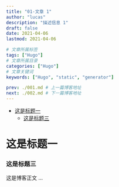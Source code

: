 ```yaml
---
title: "01-文章 1"
author: "lucas"
description: "描述信息 1"
draft: false
date: 2021-04-06
lastmod: 2021-04-06

# 文章所属标签
tags: ["Hugo"]
# 文章所属目录
categories: ["Hugo"]
# 文章关键词
keywords: ["Hugo", "static", "generator"]

prev: ./001.md # 上一篇博客地址
next: ./002.md # 下一篇博客地址
---
```


- [这是标题一](#这是标题一)
    - [这是标题三](#这是标题三)

# 这是标题一

### 这是标题三

这是博客正文 ...
